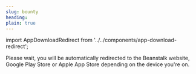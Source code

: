```yaml
---
slug: bounty
heading: 
plain: true
---
```


import AppDownloadRedirect from '../../components/app-download-redirect';

<AppDownloadRedirect/>

Please wait, you will be automatically redirected to the Beanstalk website, Google Play Store or Apple App Store depending on the device you're on.
